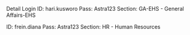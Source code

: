 Detail Login
ID: hari.kusworo
Pass: Astra123
Section: GA-EHS - General Affairs-EHS

ID: frein.diana
Pass: Astra123
Section: HR - Human Resources
